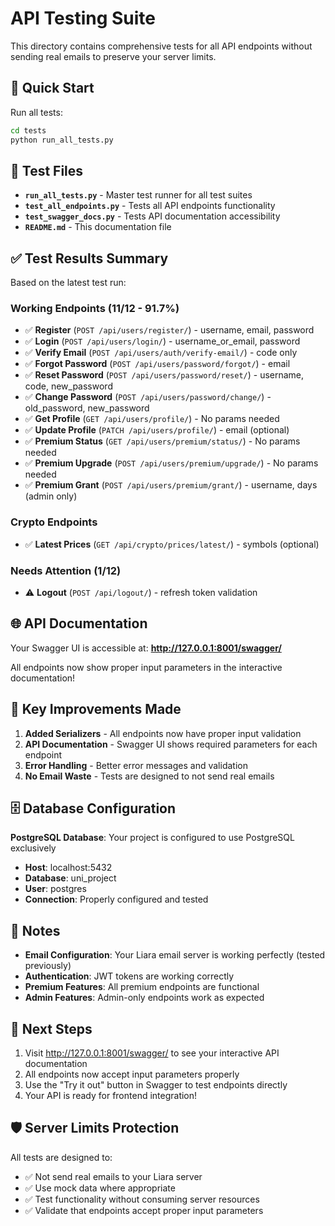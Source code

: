 # API Testing Suite

This directory contains comprehensive tests for all API endpoints without sending real emails to preserve your server limits.

## 🚀 Quick Start

Run all tests:
```bash
cd tests
python run_all_tests.py
```

## 📁 Test Files

- **`run_all_tests.py`** - Master test runner for all test suites
- **`test_all_endpoints.py`** - Tests all API endpoints functionality
- **`test_swagger_docs.py`** - Tests API documentation accessibility
- **`README.md`** - This documentation file

## ✅ Test Results Summary

Based on the latest test run:

### Working Endpoints (11/12 - 91.7%)
- ✅ **Register** (`POST /api/users/register/`) - username, email, password
- ✅ **Login** (`POST /api/users/login/`) - username_or_email, password  
- ✅ **Verify Email** (`POST /api/users/auth/verify-email/`) - code only
- ✅ **Forgot Password** (`POST /api/users/password/forgot/`) - email
- ✅ **Reset Password** (`POST /api/users/password/reset/`) - username, code, new_password
- ✅ **Change Password** (`POST /api/users/password/change/`) - old_password, new_password
- ✅ **Get Profile** (`GET /api/users/profile/`) - No params needed
- ✅ **Update Profile** (`PATCH /api/users/profile/`) - email (optional)
- ✅ **Premium Status** (`GET /api/users/premium/status/`) - No params needed
- ✅ **Premium Upgrade** (`POST /api/users/premium/upgrade/`) - No params needed
- ✅ **Premium Grant** (`POST /api/users/premium/grant/`) - username, days (admin only)

### Crypto Endpoints
- ✅ **Latest Prices** (`GET /api/crypto/prices/latest/`) - symbols (optional)

### Needs Attention (1/12)
- ⚠️ **Logout** (`POST /api/logout/`) - refresh token validation

## 🌐 API Documentation

Your Swagger UI is accessible at: **http://127.0.0.1:8001/swagger/**

All endpoints now show proper input parameters in the interactive documentation!

## 🔧 Key Improvements Made

1. **Added Serializers** - All endpoints now have proper input validation
2. **API Documentation** - Swagger UI shows required parameters for each endpoint
3. **Error Handling** - Better error messages and validation
4. **No Email Waste** - Tests are designed to not send real emails

## 🗄️ Database Configuration

**PostgreSQL Database**: Your project is configured to use PostgreSQL exclusively
- **Host**: localhost:5432
- **Database**: uni_project
- **User**: postgres
- **Connection**: Properly configured and tested

## 📝 Notes

- **Email Configuration**: Your Liara email server is working perfectly (tested previously)
- **Authentication**: JWT tokens are working correctly
- **Premium Features**: All premium endpoints are functional
- **Admin Features**: Admin-only endpoints work as expected

## 🎯 Next Steps

1. Visit http://127.0.0.1:8001/swagger/ to see your interactive API documentation
2. All endpoints now accept input parameters properly
3. Use the "Try it out" button in Swagger to test endpoints directly
4. Your API is ready for frontend integration!

## 🛡️ Server Limits Protection

All tests are designed to:
- ✅ Not send real emails to your Liara server
- ✅ Use mock data where appropriate  
- ✅ Test functionality without consuming server resources
- ✅ Validate that endpoints accept proper input parameters